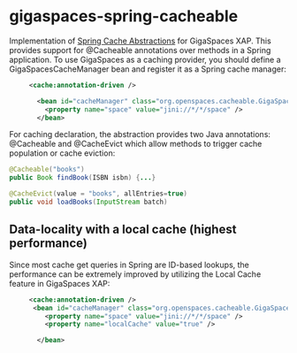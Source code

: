 gigaspaces-spring-cacheable
===========================

Implementation of [Spring Cache Abstractions](http://docs.spring.io/spring/docs/3.2.x/spring-framework-reference/html/cache.html) for GigaSpaces XAP. This provides support for @Cacheable annotations over methods in a Spring application. To use GigaSpaces as a caching provider, you should define a GigaSpacesCacheManager bean and register it as a Spring cache manager:

```xml
     <cache:annotation-driven />

 	   <bean id="cacheManager" class="org.openspaces.cacheable.GigaSpacesCacheManager">
  		 <property name="space" value="jini://*/*/space" />
	   </bean>
```

For caching declaration, the abstraction provides two Java annotations: @Cacheable and @CacheEvict which allow methods to trigger cache population or cache eviction:

```java
@Cacheable("books")
public Book findBook(ISBN isbn) {...}

@CacheEvict(value = "books", allEntries=true)
public void loadBooks(InputStream batch)

```

## Data-locality with a local cache (highest performance)
Since most cache get queries in Spring are ID-based lookups, the performance can be extremely improved by utilizing the Local Cache feature in GigaSpaces XAP:

```xml
     <cache:annotation-driven />
 	  <bean id="cacheManager" class="org.openspaces.cacheable.GigaSpacesCacheManager">
  		 <property name="space" value="jini://*/*/space" />
     	 <property name="localCache" value="true" />

	   </bean>
```
